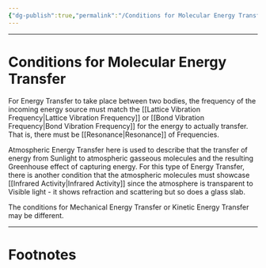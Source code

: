 ```yaml
---
{"dg-publish":true,"permalink":"/Conditions for Molecular Energy Transfer/","tags":["Physics"]}
---
```



---
# Conditions for Molecular Energy Transfer
For Energy Transfer to take place between two bodies, the frequency of the incoming energy source must match the [[Lattice Vibration Frequency\|Lattice Vibration Frequency]] or [[Bond Vibration Frequency\|Bond Vibration Frequency]] for the energy to actually transfer. That is, there must be [[Resonance\|Resonance]] of Frequencies.

Atmospheric Energy Transfer here is used to describe that the transfer of energy from Sunlight to atmospheric gasseous molecules and the resulting Greenhouse effect of capturing energy. For this type of Energy Transfer, there is another condition that the atmospheric molecules must showcase [[Infrared Activity\|Infrared Activity]] since the atmosphere is transparent to Visible light - it shows refraction and scattering but so does a glass slab.

The conditions for Mechanical Energy Transfer or Kinetic Energy Transfer may be different.

---
# Footnotes